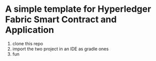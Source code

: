 # A simple template for Hyperledger Fabric Smart Contract and Application
1. clone this repo
2. import the two project in an IDE as gradle ones
3. fun
